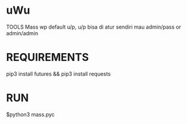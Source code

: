 # uWu
TOOLS Mass wp default u/p, u/p bisa di atur sendiri mau admin/pass or admin/admin

# REQUIREMENTS
pip3 install futures && pip3 install requests
# RUN
$python3 mass.pyc
